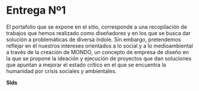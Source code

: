 # Entrega Nº1

El portafolio que se expone en el sitio, corresponde a una recopilación de trabajos que hemos realizado como diseñadores y en los que se busca dar solución a problemáticas de diversa índole. Sin embargo, pretendemos reflejar en él nuestros intereses orientados a lo social y a lo medioambiental a través de la creación de MONDO, un concepto de empresa de diseño en la que se  propone la ideación y ejecución de proyectos que dan soluciones que apuntan a mejorar el estado crítico en el que se encuentra la humanidad por crisis sociales y ambientales.

**Slds**
